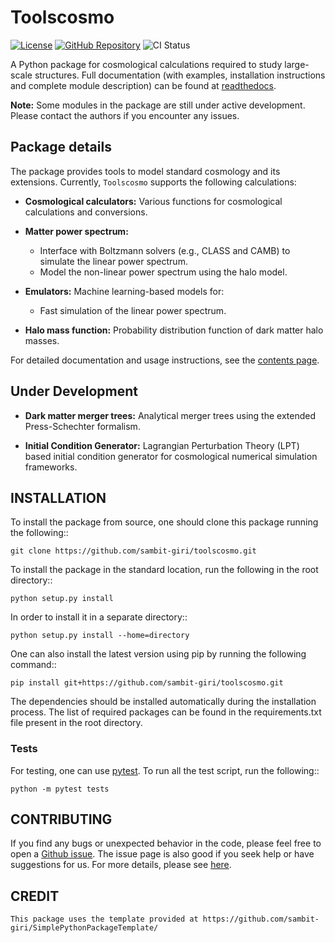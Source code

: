 # Toolscosmo

[![License](https://img.shields.io/github/license/sambit-giri/toolscosmo.svg)](https://github.com/sambit-giri/toolscosmo/blob/main/LICENSE)
[![GitHub Repository](https://img.shields.io/github/repo-size/sambit-giri/toolscosmo)](https://github.com/sambit-giri/toolscosmo)
![CI Status](https://github.com/sambit-giri/toolscosmo/actions/workflows/ci.yml/badge.svg)


A Python package for cosmological calculations required to study large-scale structures. Full documentation (with examples, installation instructions and complete module description) can be found at [readthedocs](https://toolscosmo.readthedocs.io/).

**Note:** Some modules in the package are still under active development. Please contact the authors if you encounter any issues.

## Package details

The package provides tools to model standard cosmology and its extensions. Currently, `Toolscosmo` supports the following calculations:

- **Cosmological calculators:** Various functions for cosmological calculations and conversions.

- **Matter power spectrum:**
  - Interface with Boltzmann solvers (e.g., CLASS and CAMB) to simulate the linear power spectrum.
  - Model the non-linear power spectrum using the halo model.

- **Emulators:** Machine learning-based models for:
  - Fast simulation of the linear power spectrum.

- **Halo mass function:** Probability distribution function of dark matter halo masses.

For detailed documentation and usage instructions, see the [contents page](https://toolscosmo.readthedocs.io/contents.html).

## Under Development

- **Dark matter merger trees:** Analytical merger trees using the extended Press-Schechter formalism.

- **Initial Condition Generator:** Lagrangian Perturbation Theory (LPT) based initial condition generator for cosmological numerical simulation frameworks.


## INSTALLATION

To install the package from source, one should clone this package running the following::

    git clone https://github.com/sambit-giri/toolscosmo.git

To install the package in the standard location, run the following in the root directory::

    python setup.py install

In order to install it in a separate directory::

    python setup.py install --home=directory

One can also install the latest version using pip by running the following command::

    pip install git+https://github.com/sambit-giri/toolscosmo.git

The dependencies should be installed automatically during the installation process. The list of required packages can be found in the requirements.txt file present in the root directory.

### Tests

For testing, one can use [pytest](https://docs.pytest.org/en/stable/). To run all the test script, run the following::

    python -m pytest tests
    
## CONTRIBUTING

If you find any bugs or unexpected behavior in the code, please feel free to open a [Github issue](https://github.com/sambit-giri/toolscosmo/issues). The issue page is also good if you seek help or have suggestions for us. For more details, please see [here](https://toolscosmo.readthedocs.io/contributing.html).

## CREDIT

    This package uses the template provided at https://github.com/sambit-giri/SimplePythonPackageTemplate/ 
    
